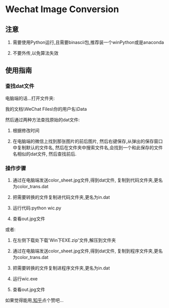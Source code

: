 # Wechat Image Conversion

## 注意

1. 需要使用Python运行,且需要binascii包,推荐装一个winPython或是anaconda

2. 不要外传,以免算法失效

## 使用指南

### 查找dat文件

电脑端的话...打开文件夹:

我的文档\WeChat Files\你的用户名\Data

然后通过两种方法查找原始的dat文件:

1. 根据修改时间

2. 在电脑端的微信上找到那张图片的前后图片,
然后右键保存,从弹出的保存窗口中复制默认的文件名,
然后在文件夹中搜索文件名,会找到一个和此保存的文件名相似的dat文件,
然后查找前后.

### 操作步骤

1. 通过在电脑端发送color_sheet.jpg文件,得到dat文件,
复制到代码文件夹,更名为color_trans.dat

2. 把需要转换的文件复制进代码文件夹,更名为in.dat

3. 运行代码:python wic.py

4. 查看out.jpg文件

或者:

1. 在左侧下载处下载'Win下EXE.zip'文件,解压到文件夹

2. 通过在电脑端发送color_sheet.jpg文件,得到dat文件,
复制到程序文件夹,更名为color_trans.dat

3. 把需要转换的文件复制进程序文件夹,更名为in.dat

4. 运行wic.exe

5. 查看out.jpg文件

如果觉得能用,[知乎](https://www.zhihu.com/question/35056157/answer/85231763)点个赞吧...